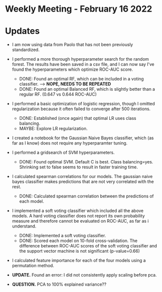 # Weekly Meeting - February 16 2022

# Updates
- I am now using data from Paolo that has not been previously standardized.
- I performed a more thorough hyperparameter search for the random forest. The results have been saved in a csv file, and I can now say I've found the hyperparameters which optimize ROC-AUC score.
    - DONE: Found an optimal RF, which can be included in a voting classifier. --> **NOPE, NEEDS TO BE REPEATED**
    - DONE: Found an optimal Balanced RF, which is slightly better than a regular RF. (0.647 vs 0.644 ROC-AUC)  
    
- I performed a basic optimization of logistic regression, though I omitted regularization because it often failed to converge after 500 iterations. 
    - DONE: Established (once again) that optimal LR uses class balancing.
    - MAYBE: Explore LR regularization.
- I created a notebook for the Gaussian Naive Bayes classifier, which (as far as I know) does not require any hyperparamter tuning.
- I performed a gridsearch of SVM hyperparameters. 
    - DONE: Found optimal SVM. Default C is best. Class balancing=yes. Shrinking set to false seems to result in faster training time.
- I calculated spearman correlations for our models. The gaussian naive bayes classifier makes predictions that are not very correlated with the rest.
    - DONE: Calculated spearman correlation between the predictions of each model. 
- I implemented a soft voting classifier which included all the above models. A hard voting classifier does not report its own probability measure and therefore cannot be evaluated on ROC-AUC, as far as i understand.
    - DONE: Implemented a soft voting classifier. 
    - DONE: Scored each model on 10-fold cross-validation. The difference between ROC-AUC scores of the soft voting classifier and the support vector machine is not significant (p-value=0.66) 
- I calculated feature importance for each of the four models using a permutation method. 

- **UPDATE.** Found an error: I did not consistently apply scaling before pca. 
- **QUESTION.** PCA to 100% explained variance??